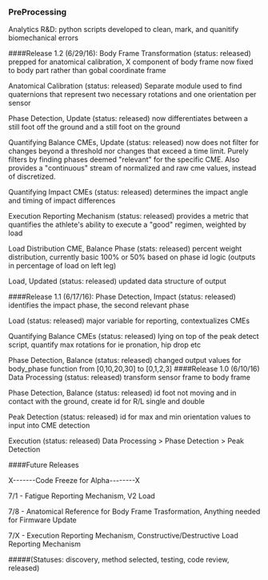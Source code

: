 ### PreProcessing
Analytics R&D: python scripts developed to clean, mark, and quanitify biomechanical errors

####Release 1.2 (6/29/16):
Body Frame Transformation (status: released) prepped for anatomical calibration, X component of body frame now fixed to body part rather than gobal coordinate frame

Anatomical Calibration (status: released) Separate module used to find quaternions that represent two necessary rotations and one orientation per sensor

Phase Detection, Update (status: released) now differentiates between a still foot off the ground and a still foot on the ground

Quantifying Balance CMEs, Update (status: released) now does not filter for changes beyond a threshold nor changes that exceed a time limit. Purely filters by finding phases deemed "relevant" for the specific CME. Also provides a "continuous" stream of normalized and raw cme values, instead of discretized.

Quantifying Impact CMEs (status: released) determines the impact angle and timing of impact differences

Execution Reporting Mechanism (status: released) provides a metric that quantifies the athlete's ability to execute a "good" regimen, weighted by load

Load Distribution CME, Balance Phase (stats: released) percent weight distribution, currently basic 100% or 50% based on phase id logic (outputs in percentage of load on left leg)

Load, Updated (status: released) updated data structure of output

####Release 1.1 (6/17/16):
Phase Detection, Impact (status: released) identifies the impact phase, the second relevant phase

Load (status: released) major variable for reporting, contextualizes CMEs

Quantifying Balance CMEs (status: released) lying on top of the peak detect script, quantify max rotations for ie pronation, hip drop etc

Phase Detection, Balance (status: released) changed output values for body_phase function from [0,10,20,30] to [0,1,2,3]
####Release 1.0 (6/10/16)
Data Processing (status: released) transform sensor frame to body frame

Phase Detection, Balance (status: released) id foot not moving and in contact with the ground, create id for R/L single and double 

Peak Detection (status: released) id for max and min orientation values to input into CME detection

Execution (status: released) Data Processing > Phase Detection > Peak Detection

####Future Releases

X-------Code Freeze for Alpha--------X

7/1 - Fatigue Reporting Mechanism, V2 Load

7/8 - Anatomical Reference for Body Frame Trasformation, Anything needed for Firmware Update 

7/X - Execution Reporting Mechanism, Constructive/Destructive Load Reporting Mechanism


#####(Statuses: discovery, method selected, testing, code review, released)
